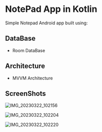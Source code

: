 
# NotePad App in Kotlin

Simple Notepad Android app built using:


## DataBase

 - Room DataBase

 ## Architecture

 - MVVM Architecture


## ScreenShots

![IMG_20230322_102156](https://user-images.githubusercontent.com/97946979/226828823-42e68840-cf3d-428d-afc9-fadf0387c4a1.jpg)

![IMG_20230322_102204](https://user-images.githubusercontent.com/97946979/226828854-1b5ef78d-37be-47d1-8e30-d34073e2d12d.jpg)

![IMG_20230322_102220](https://user-images.githubusercontent.com/97946979/226828867-076bbf87-459c-497b-8e6b-80b6af1a0a28.jpg)
